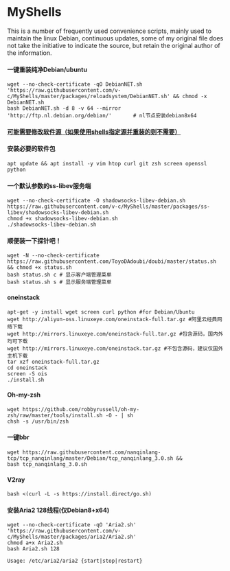 # MyShells
This is a number of frequently used convenience scripts, mainly used to maintain the linux Debian, continuous updates, some of my original file does not take the initiative to indicate the source, but retain the original author of the information.

#### 一键重装纯净Debian/ubuntu
```
wget --no-check-certificate -qO DebianNET.sh 'https://raw.githubusercontent.com/v-c/MyShells/master/packages/reloadsystem/DebianNET.sh' && chmod -x DebianNET.sh
bash DebianNET.sh -d 8 -v 64 --mirror 'http://ftp.nl.debian.org/debian/'       # nl节点安装debian8x64
```
#### [可能需要修改软件源（如果使用shells指定源并重装的则不需要）](https://github.com/v-c/MyShells/blob/master/change_mirror.md)  

#### 安装必要的软件包
```
apt update && apt install -y vim htop curl git zsh screen openssl python
```
#### 一个默认参数的ss-libev服务端
```
wget --no-check-certificate -O shadowsocks-libev-debian.sh https://raw.githubusercontent.com/v-c/MyShells/master/packages/ss-libev/shadowsocks-libev-debian.sh
chmod +x shadowsocks-libev-debian.sh
./shadowsocks-libev-debian.sh
```
#### 顺便装一下探针吧！
```
wget -N --no-check-certificate https://raw.githubusercontent.com/ToyoDAdoubi/doubi/master/status.sh && chmod +x status.sh
bash status.sh c # 显示客户端管理菜单
bash status.sh s # 显示服务端管理菜单
```
#### oneinstack
```
apt-get -y install wget screen curl python #for Debian/Ubuntu
wget http://aliyun-oss.linuxeye.com/oneinstack-full.tar.gz #阿里云经典网络下载
wget http://mirrors.linuxeye.com/oneinstack-full.tar.gz #包含源码，国内外均可下载
wget http://mirrors.linuxeye.com/oneinstack.tar.gz #不包含源码，建议仅国外主机下载
tar xzf oneinstack-full.tar.gz
cd oneinstack
screen -S ois
./install.sh
```
#### Oh-my-zsh
```
wget https://github.com/robbyrussell/oh-my-zsh/raw/master/tools/install.sh -O - | sh
chsh -s /usr/bin/zsh
```
#### 一键bbr
```
wget https://raw.githubusercontent.com/nanqinlang-tcp/tcp_nanqinlang/master/Debian/tcp_nanqinlang_3.0.sh &&
bash tcp_nanqinlang_3.0.sh
```

#### V2ray
```
bash <(curl -L -s https://install.direct/go.sh)
```
#### 安装Aria2 128线程(仅Debian8+x64)
```
wget --no-check-certificate -qO 'Aria2.sh' 'https://raw.githubusercontent.com/v-c/MyShells/master/packages/aria2/Aria2.sh'
chmod a+x Aria2.sh
bash Aria2.sh 128

Usage: /etc/aria2/aria2 {start|stop|restart}
```